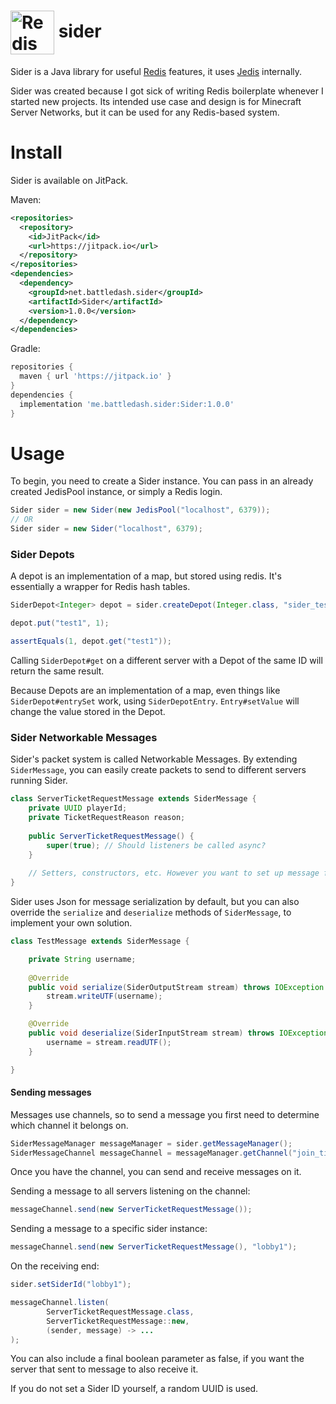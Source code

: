 # <img align="center" src="https://i.battleda.sh/7a727a2213355927dab19f8bec935885.png" alt="Redis Logo" width="70"> sider

Sider is a Java library for useful [Redis](https://redis.io/) features, it uses [Jedis](https://github.com/redis/jedis/) internally.

Sider was created because I got sick of writing Redis boilerplate whenever I started new projects.
Its intended use case and design is for Minecraft Server Networks, but it can be used for any Redis-based system.

# Install

Sider is available on JitPack.

Maven:
```xml
<repositories>
  <repository>
    <id>JitPack</id>
    <url>https://jitpack.io</url>
  </repository>
</repositories>
<dependencies>
  <dependency>
    <groupId>net.battledash.sider</groupId>
    <artifactId>Sider</artifactId>
    <version>1.0.0</version>
  </dependency>
</dependencies>
```

Gradle:
```groovy
repositories {
  maven { url 'https://jitpack.io' }
}
dependencies {
  implementation 'me.battledash.sider:Sider:1.0.0'
}
```

# Usage

To begin, you need to create a Sider instance. You can pass in an already created JedisPool instance,
or simply a Redis login.

```java
Sider sider = new Sider(new JedisPool("localhost", 6379));
// OR
Sider sider = new Sider("localhost", 6379);
```

### Sider Depots

A depot is an implementation of a map, but stored using redis. It's essentially a wrapper for Redis hash tables.
```java
SiderDepot<Integer> depot = sider.createDepot(Integer.class, "sider_test");

depot.put("test1", 1);

assertEquals(1, depot.get("test1"));
```

Calling `SiderDepot#get` on a different server with a Depot of the same ID will return the same result.

Because Depots are an implementation of a map, even things like `SiderDepot#entrySet` work, using `SiderDepotEntry`. `Entry#setValue` will change the value stored in the Depot.

### Sider Networkable Messages

Sider's packet system is called Networkable Messages. By extending `SiderMessage`, you can easily create packets to send to different servers running Sider.

```java
class ServerTicketRequestMessage extends SiderMessage {
    private UUID playerId;
    private TicketRequestReason reason;
    
    public ServerTicketRequestMessage() {
        super(true); // Should listeners be called async?
    }
    
    // Setters, constructors, etc. However you want to set up message fields.
}
```

Sider uses Json for message serialization by default, but you can also override the `serialize` and `deserialize` methods of `SiderMessage`, to implement your own solution.

```java
class TestMessage extends SiderMessage {

    private String username;
    
    @Override
    public void serialize(SiderOutputStream stream) throws IOException {
        stream.writeUTF(username);
    }

    @Override
    public void deserialize(SiderInputStream stream) throws IOException {
        username = stream.readUTF();
    }

}
```

#### Sending messages

Messages use channels, so to send a message you first need to determine which
channel it belongs on.

```java
SiderMessageManager messageManager = sider.getMessageManager();
SiderMessageChannel messageChannel = messageManager.getChannel("join_ticketing");
```

Once you have the channel, you can send and receive messages on it.

Sending a message to all servers listening on the channel:
```java
messageChannel.send(new ServerTicketRequestMessage());
```

Sending a message to a specific sider instance:
```java
messageChannel.send(new ServerTicketRequestMessage(), "lobby1");
```

On the receiving end:
```java
sider.setSiderId("lobby1");

messageChannel.listen(
        ServerTicketRequestMessage.class,
        ServerTicketRequestMessage::new,
        (sender, message) -> ...
);
```

You can also include a final boolean parameter as false, if you want the server that sent to message to also receive it.

If you do not set a Sider ID yourself, a random UUID is used.
